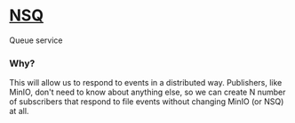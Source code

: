 # [NSQ](https://nsq.io/)
Queue service

### Why?
This will allow us to respond to events in a distributed way. Publishers, like MinIO, don't need to know about anything else, so we can create N number of subscribers that respond to file events without changing MinIO (or NSQ) at all.
